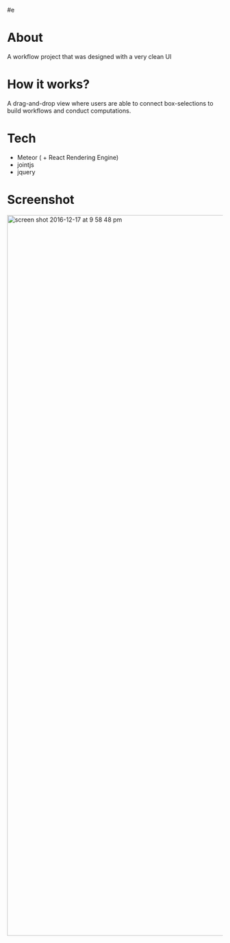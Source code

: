 #e
# About
A workflow project that was designed with a very clean UI

# How it works?
A drag-and-drop view where users are able to connect box-selections to build workflows and conduct computations. 


# Tech
* Meteor ( + React Rendering Engine)
* jointjs
* jquery

# Screenshot

<img width="1680" alt="screen shot 2016-12-17 at 9 58 48 pm" src="https://cloud.githubusercontent.com/assets/5092263/21291866/0ca01826-c4a4-11e6-9634-8a9cb814fcaf.png">

